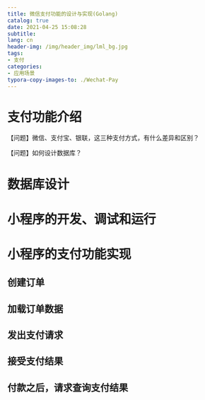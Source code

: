 ```yaml
---
title: 微信支付功能的设计与实现(Golang)
catalog: true
date: 2021-04-25 15:08:28
subtitle: 
lang: cn
header-img: /img/header_img/lml_bg.jpg
tags:
- 支付
categories:
- 应用场景
typora-copy-images-to: ./Wechat-Pay
---
```


# 支付功能介绍

【问题】微信、支付宝、银联，这三种支付方式，有什么差异和区别？

【问题】如何设计数据库？

# 数据库设计

# 小程序的开发、调试和运行

# 小程序的支付功能实现

## 创建订单

## 加载订单数据

## 发出支付请求

## 接受支付结果

## 付款之后，请求查询支付结果